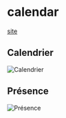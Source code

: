 # calendar

[site](https://abarhub.github.io/calendar/index.html)

## Calendrier
![Calendrier](relative/path/to/img.jpg?raw=true "Calendrier")

## Présence
![Présence](relative/path/to/img.jpg?raw=true "Présence")


